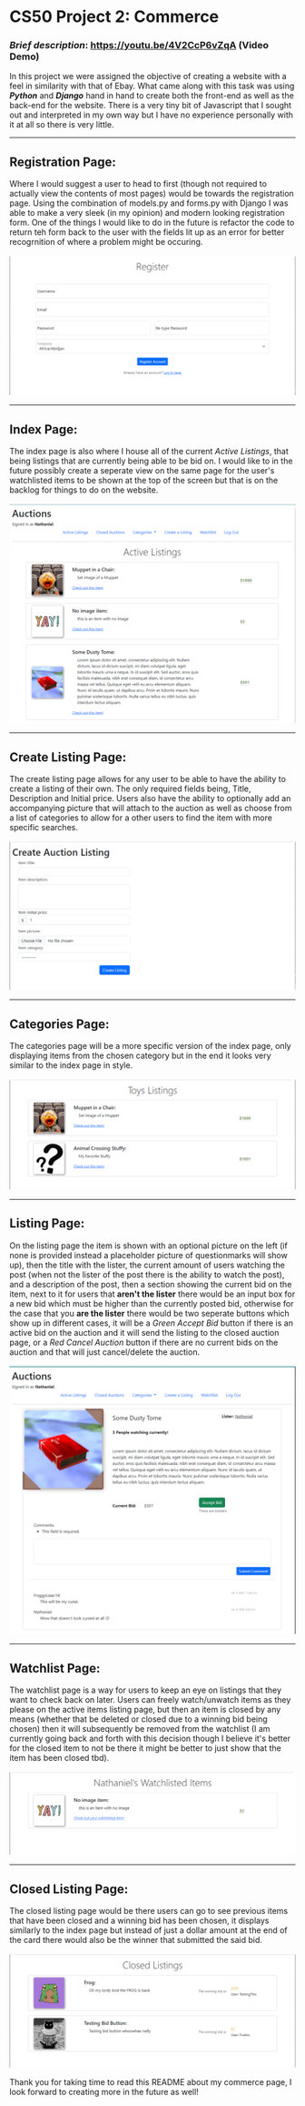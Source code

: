 # CS50 Project 2: Commerce  

### *Brief description*:  https://youtu.be/4V2CcP6vZqA (Video Demo)
In this project we were assigned the objective of creating a website with a feel in similarity with that of Ebay. What came along with this task was using ***Python*** and ***Django*** hand in hand to create both the front-end as well as the back-end for the website. There is a very tiny bit of Javascript that I sought out and interpreted in my own way but I have no experience personally with it at all so there is very little.

---

## Registration Page:
Where I would suggest a user to head to first (though not required to actually view the contents of most pages) would be towards the registration page. Using the combination of models.py and forms.py with Django I was able to make a very sleek (in my opinion) and modern looking registration form. One of the things I would like to do in the future is refactor the code to return teh form back to the user with the fields lit up as an error for better recogrnition of where a problem might be occuring.
<br><br>
![Registration Page](/commerce/auctions/README_imgs/register_page.png)

---

## Index Page:
The index page is also where I house all of the current *Active Listings*, that being listings that are currently being able to be bid on. I would like to in the future possibly create a seperate view on the same page for the user's watchlisted items to be shown at the top of the screen but that is on the backlog for things to do on the website.
<br><br> 
![Index/Active Listing Page](/commerce/auctions/README_imgs/index_page.png)

---

## Create Listing Page:
The create listing page allows for any user to be able to have the ability to create a listing of their own. The only required fields being, Title, Description and Initial price. Users also have the ability to optionally add an accompanying picture that will attach to the auction as well as choose from a list of categories to allow for a other users to find the item with more specific searches.
<br><br>
![Create Listing Page](/commerce/auctions/README_imgs/create_listing_page.png)

---

## Categories Page:
The categories page will be a more specific version of the index page, only displaying items from the chosen category but in the end it looks very similar to the index page in style.
<br><br>
![Category Page](/commerce/auctions/README_imgs/categories_page.png)

---

## Listing Page:
On the listing page the item is shown with an optional picture on the left (if none is provided instead a placeholder picture of questionmarks will show up), then the title with the lister, the current amount of users watching the post (when not the lister of the post there is the ability to watch the post), and a description of the post, then a section showing the current bid on the item, next to it for users that **aren't the lister** there would be an input box for a new bid which must be higher than the currently posted bid, otherwise for the case that you **are the lister** there would be two seperate buttons which show up in different cases, it will be a *Green Accept Bid* button if there is an active bid on the auction and it will send the listing to the closed auction page, or a *Red Cancel Auction* button if there are no current bids on the auction and that will just cancel/delete the auction.
<br><br>
![Active Listing with Accept Bid button](/commerce/auctions/README_imgs/Listed_Item.png)

---

## Watchlist Page:
The watchlist page is a way for users to keep an eye on listings that they want to check back on later. Users can freely watch/unwatch items as they please on the active items listing page, but then an item is closed by any means (whether that be deleted or closed due to a winning bid being chosen) then it will subsequently be removed from the watchlist (I am currently going back and forth with this decision though I believe it's better for the closed item to not be there it might be better to just show that the item has been closed tbd).
<br><br>
![Watchlist Page](/commerce/auctions/README_imgs/watchlist_page.png)

---

## Closed Listing Page:
The closed listing page would be there users can go to see previous items that have been closed and a winning bid has been chosen, it displays similarly to the index page but instead of just a dollar amount at the end of the card there would also be the winner that submitted the said bid.
<br><br>
![Closed Listing Page](/commerce/auctions/README_imgs/closed_listings_page.png)

Thank you for taking time to read this README about my commerce page, I look forward to creating more in the future as well!
